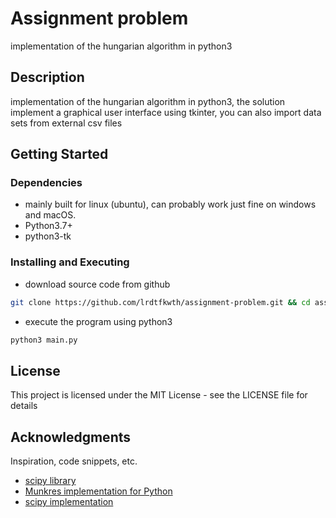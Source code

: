 # Assignment problem

implementation of the hungarian algorithm in python3

## Description

implementation of the hungarian algorithm in python3, the solution implement a graphical user interface 
using tkinter, you can also import data sets from external csv files

## Getting Started

### Dependencies

* mainly built for linux (ubuntu), can probably work just fine on windows and macOS.
* Python3.7+
* python3-tk

### Installing and Executing

* download source code from github
```sh
git clone https://github.com/lrdtfkwth/assignment-problem.git && cd assignment-problem/src
```
* execute the program using python3
```sh
python3 main.py
```

## License

This project is licensed under the MIT License - see the LICENSE file for details

## Acknowledgments

Inspiration, code snippets, etc.
* [scipy library](https://github.com/scipy/scipy)
* [Munkres implementation for Python](http://software.clapper.org/munkres/)
* [scipy implementation](https://github.com/scipy/scipy/blob/v0.18.1/scipy/optimize/_hungarian.py#L13-L107)
